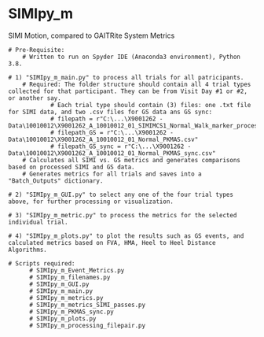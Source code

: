 # SIMIpy_m
SIMI Motion, compared to GAITRite System Metrics

    # Pre-Requisite:
        # Written to run on Spyder IDE (Anaconda3 environment), Python 3.8.

    # 1) "SIMIpy_m_main.py" to process all trials for all patricipants.
        # Required: The folder structure should contain all 4 trial types collected for that participant. They can be from Visit Day #1 or #2, or another say.
                # Each trial type should contain (3) files: one .txt file for SIMI data, and two .csv files for GS data ans GS sync:
                # filepath = r"C:\...\X9001262 - Data\10010012\X9001262_A_10010012_01_SIMIMCS1_Normal_Walk_marker_processed_7_13_2021.txt"
                # filepath_GS = r"C:\...\X9001262 - Data\10010012\X9001262_A_10010012_01_Normal_PKMAS.csv"
                # filepath_GS_sync = r"C:\...\X9001262 - Data\10010012\X9001262_A_10010012_01_Normal_PKMAS_sync.csv"
        # Calculates all SIMI vs. GS metrics and generates comparisons based on processed SIMI and GS data.            
        # Generates metrics for all trials and saves into a "Batch_Outputs" dictionary.
  
    # 2) "SIMIpy_m_GUI.py" to select any one of the four trial types above, for further processing or visualization.

    # 3) "SIMIpy_m_metric.py" to process the metrics for the selected individual trial.
          
    # 4) "SIMIpy_m_plots.py" to plot the results such as GS events, and calculated metrics based on FVA, HMA, Heel to Heel Distance Algorithms.

    # Scripts required:
          # SIMIpy_m_Event_Metrics.py
          # SIMIpy_m_filenames.py
          # SIMIpy_m_GUI.py
          # SIMIpy_m_main.py
          # SIMIpy_m_metrics.py
          # SIMIpy_m_metrics_SIMI_passes.py
          # SIMIpy_m_PKMAS_sync.py
          # SIMIpy_m_plots.py
          # SIMIpy_m_processing_filepair.py
  
